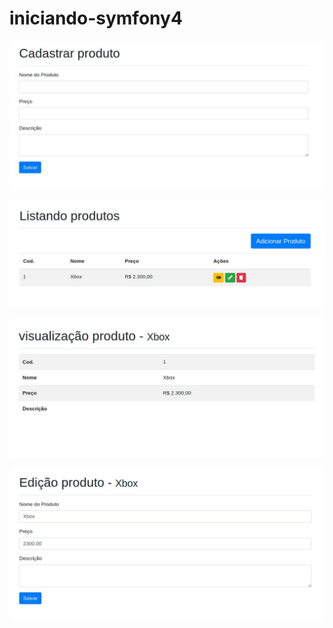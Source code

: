 # iniciando-symfony4


![alt text](cadastrar-produto.jpg)

![alt text](listagem-de-produtos.jpg)

![alt text](visualizar-produto.jpg)

![alt text](editar-produto.jpg)
